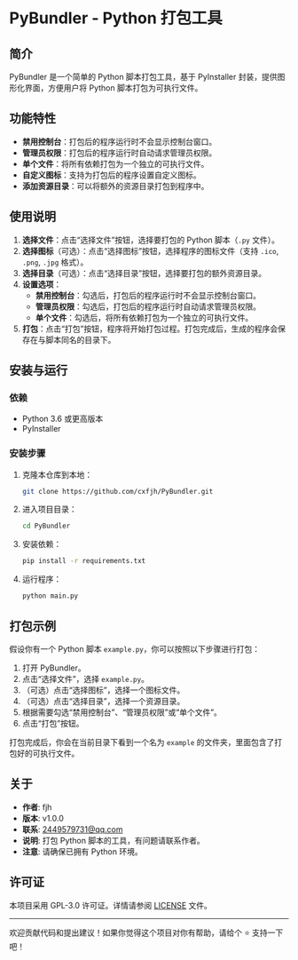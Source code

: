 # PyBundler - Python 打包工具

## 简介

PyBundler 是一个简单的 Python 脚本打包工具，基于 PyInstaller 封装，提供图形化界面，方便用户将 Python 脚本打包为可执行文件。

## 功能特性

- **禁用控制台**：打包后的程序运行时不会显示控制台窗口。
- **管理员权限**：打包后的程序运行时自动请求管理员权限。
- **单个文件**：将所有依赖打包为一个独立的可执行文件。
- **自定义图标**：支持为打包后的程序设置自定义图标。
- **添加资源目录**：可以将额外的资源目录打包到程序中。

## 使用说明

1. **选择文件**：点击“选择文件”按钮，选择要打包的 Python 脚本（`.py` 文件）。
2. **选择图标**（可选）：点击“选择图标”按钮，选择程序的图标文件（支持 `.ico`, `.png`, `.jpg` 格式）。
3. **选择目录**（可选）：点击“选择目录”按钮，选择要打包的额外资源目录。
4. **设置选项**：
   - **禁用控制台**：勾选后，打包后的程序运行时不会显示控制台窗口。
   - **管理员权限**：勾选后，打包后的程序运行时自动请求管理员权限。
   - **单个文件**：勾选后，将所有依赖打包为一个独立的可执行文件。
5. **打包**：点击“打包”按钮，程序将开始打包过程。打包完成后，生成的程序会保存在与脚本同名的目录下。

## 安装与运行

### 依赖

- Python 3.6 或更高版本
- PyInstaller

### 安装步骤

1. 克隆本仓库到本地：

   ```bash
   git clone https://github.com/cxfjh/PyBundler.git
   ```

2. 进入项目目录：

   ```bash
   cd PyBundler
   ```

3. 安装依赖：

   ```bash
   pip install -r requirements.txt
   ```

4. 运行程序：

   ```bash
   python main.py
   ```

## 打包示例

假设你有一个 Python 脚本 `example.py`，你可以按照以下步骤进行打包：

1. 打开 PyBundler。
2. 点击“选择文件”，选择 `example.py`。
3. （可选）点击“选择图标”，选择一个图标文件。
4. （可选）点击“选择目录”，选择一个资源目录。
5. 根据需要勾选“禁用控制台”、“管理员权限”或“单个文件”。
6. 点击“打包”按钮。

打包完成后，你会在当前目录下看到一个名为 `example` 的文件夹，里面包含了打包好的可执行文件。

## 关于

- **作者**: fjh
- **版本**: v1.0.0
- **联系**: 2449579731@qq.com
- **说明**: 打包 Python 脚本的工具，有问题请联系作者。
- **注意**: 请确保已拥有 Python 环境。

## 许可证

本项目采用 GPL-3.0 许可证。详情请参阅 [LICENSE](LICENSE) 文件。

---

欢迎贡献代码和提出建议！如果你觉得这个项目对你有帮助，请给个 ⭐️ 支持一下吧！